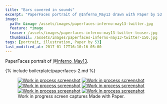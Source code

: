 ```yaml
---
title: "Ears covered in sounds"
excerpt: "PaperFaces portrait of @Inferno_May13 drawn with Paper by 53 on an iPad."
image: 
  path: &image /assets/images/paperfaces-inferno-may13-twitter.jpg 
  feature: *image
  teaser: /assets/images/paperfaces-inferno-may13-twitter-teaser.jpg
  thumbnail: /assets/images/paperfaces-inferno-may13-twitter-150.jpg
tags: [portrait, illustration, Paper by 53]
last_modified_at: 2017-01-17T16:10:16-05:00
---
```


PaperFaces portrait of [@Inferno_May13](http://twitter.com/Inferno_May13).

{% include boilerplate/paperfaces-2.md %}

<figure class="third">
	<a href="{{ site.url }}/assets/images/paperfaces-inferno-may13-process-1-lg.jpg"><img src="{{ site.url }}/assets/images/paperfaces-inferno-may13-process-1-600.jpg" alt="Work in process screenshot"></a>
	<a href="{{ site.url }}/assets/images/paperfaces-inferno-may13-process-2-lg.jpg"><img src="{{ site.url }}/assets/images/paperfaces-inferno-may13-process-2-600.jpg" alt="Work in process screenshot"></a>
	<a href="{{ site.url }}/assets/images/paperfaces-inferno-may13-process-3-lg.jpg"><img src="{{ site.url }}/assets/images/paperfaces-inferno-may13-process-3-600.jpg" alt="Work in process screenshot"></a>
	<a href="{{ site.url }}/assets/images/paperfaces-inferno-may13-process-4-lg.jpg"><img src="{{ site.url }}/assets/images/paperfaces-inferno-may13-process-4-600.jpg" alt="Work in process screenshot"></a>
	<a href="{{ site.url }}/assets/images/paperfaces-inferno-may13-process-5-lg.jpg"><img src="{{ site.url }}/assets/images/paperfaces-inferno-may13-process-5-600.jpg" alt="Work in process screenshot"></a>
	<a href="{{ site.url }}/assets/images/paperfaces-inferno-may13-process-6-lg.jpg"><img src="{{ site.url }}/assets/images/paperfaces-inferno-may13-process-6-600.jpg" alt="Work in process screenshot"></a>
	<figcaption>Work in progress screen captures Made with Paper.</figcaption>
</figure>

